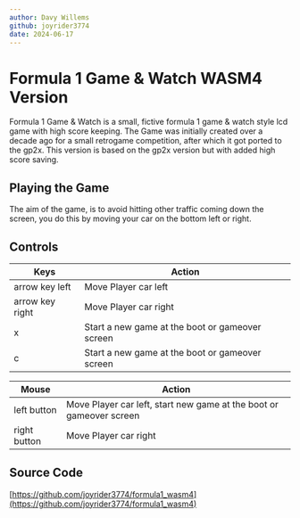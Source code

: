 ```yaml
---
author: Davy Willems
github: joyrider3774
date: 2024-06-17
---
```


# Formula 1 Game & Watch WASM4 Version
Formula 1 Game & Watch is a small, fictive formula 1 game & watch style lcd game with high score keeping. The Game was initially created over a decade ago for a small retrogame competition, after which it got ported to the gp2x. This version is based on the gp2x version but with added high score saving.

## Playing the Game
The aim of the game, is to avoid hitting other traffic coming down the screen, you do this by moving your car on the bottom left or right. 

## Controls

| Keys | Action |
| ------ | ------ |
| arrow key left | Move Player car left |
| arrow key right | Move Player car right |
| x | Start a new game at the boot or gameover screen |
| c | Start a new game at the boot or gameover screen |


| Mouse | Action |
| ------ | ------ |
| left button | Move Player car left, start new game at the boot or gameover screen |
| right button | Move Player car right |

## Source Code
[https://github.com/joyrider3774/formula1_wasm4](https://github.com/joyrider3774/formula1_wasm4)


